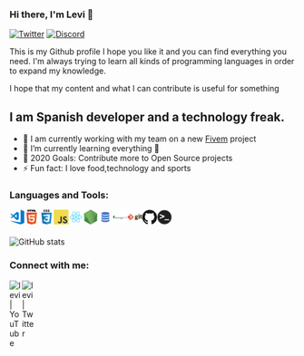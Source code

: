 ### Hi there, I'm Levi 👋
[![Twitter](https://img.shields.io/twitter/follow/Unchicoplanta?color=1DA1F2&logo=twitter&style=for-the-badge)](https://twitter.com/intent/follow?original_referer=https%3A%2F%2Fgithub.com%2FcodeSTACKr&screen_name=Unchicoplanta)
[![Discord](https://img.shields.io/badge/Discord-ダイン%237950-7289DA?logo=discord&style=for-the-badge)](https://discordapp.com/users/728967516227108924)

This is my Github profile I hope you like it and you can find everything you need. I'm always trying to learn all kinds of programming languages in order to expand my knowledge.

I hope that my content and what I can contribute is useful for something

## I am Spanish developer and a technology freak.
- 🔭 I am currently working with my team on a new [Fivem] project
- 🌱 I’m currently learning everything 🤣
- 🥅 2020 Goals: Contribute more to Open Source projects
- ⚡ Fun fact: I love food,technology and sports


### Languages and Tools:

[<img align="left" alt="Visual Studio Code" width="26px" src="https://raw.githubusercontent.com/github/explore/80688e429a7d4ef2fca1e82350fe8e3517d3494d/topics/visual-studio-code/visual-studio-code.png" />][website]
[<img align="left" alt="HTML5" width="26px" src="https://raw.githubusercontent.com/github/explore/80688e429a7d4ef2fca1e82350fe8e3517d3494d/topics/html/html.png" />][website]
[<img align="left" alt="CSS3" width="26px" src="https://raw.githubusercontent.com/github/explore/80688e429a7d4ef2fca1e82350fe8e3517d3494d/topics/css/css.png" />][website]
[<img align="left" alt="JavaScript" width="26px" src="https://raw.githubusercontent.com/github/explore/80688e429a7d4ef2fca1e82350fe8e3517d3494d/topics/javascript/javascript.png" />][website]
[<img align="left" alt="React" width="26px" src="https://raw.githubusercontent.com/github/explore/80688e429a7d4ef2fca1e82350fe8e3517d3494d/topics/react/react.png" />][website]
[<img align="left" alt="Node.js" width="26px" src="https://raw.githubusercontent.com/github/explore/80688e429a7d4ef2fca1e82350fe8e3517d3494d/topics/nodejs/nodejs.png" />][website]
[<img align="left" alt="SQL" width="26px" src="https://raw.githubusercontent.com/github/explore/80688e429a7d4ef2fca1e82350fe8e3517d3494d/topics/sql/sql.png" />][website]
[<img align="left" alt="MongoDB" width="26px" src="https://raw.githubusercontent.com/github/explore/80688e429a7d4ef2fca1e82350fe8e3517d3494d/topics/mongodb/mongodb.png" />][website]
[<img align="left" alt="Git" width="26px" src="https://raw.githubusercontent.com/github/explore/80688e429a7d4ef2fca1e82350fe8e3517d3494d/topics/git/git.png" />][website]
[<img align="left" alt="GitHub" width="26px" src="https://raw.githubusercontent.com/github/explore/78df643247d429f6cc873026c0622819ad797942/topics/github/github.png" />][website]
[<img align="left" alt="Terminal" width="26px" src="https://raw.githubusercontent.com/github/explore/80688e429a7d4ef2fca1e82350fe8e3517d3494d/topics/terminal/terminal.png" />][website]

<br />
<br />

![GitHub stats](https://github-readme-stats.vercel.app/api?username=L3V1XX&show_icons=true)  


### Connect with me:

[<img align="left" alt="levi | YouTube" width="22px" src="https://cdn.jsdelivr.net/npm/simple-icons@v3/icons/youtube.svg" />][youtube]
[<img align="left" alt="levi | Twitter" width="22px" src="https://cdn.jsdelivr.net/npm/simple-icons@v3/icons/twitter.svg" />][twitter]

<br />

[website]: https://github.com/L3V1XX?tab=repositories
[Fivem]: https://github.com/citizenfx/fivem
[course]: http://vsCodeHero.com
[twitter]: https://twitter.com/Unchicoplanta
[youtube]: https://www.youtube.com/channel/UCqpaSUjVpIlpaJePw2yHzdg
[instagram]: https://instagram.com/levi
[linkedin]: https://linkedin.com/in/levi
[webdevplaylist]: https://www.youtube.com/playlist?list=PLkwxH9e_vrAJ0WbEsFA9W3I1W-g_BTsbt
[jsplaylist]: https://www.youtube.com/playlist?list=PLkwxH9e_vrALRJKu7wfXby3MKeflhTu6B
[cssplaylist]: https://www.youtube.com/playlist?list=PLkwxH9e_vrALSdvZuEh6gqQdmDoDIoqz4
[reactplaylist]: https://www.youtube.com/playlist?list=PLkwxH9e_vrAK4TdffpxKY3QGyHCpxFcQ0
